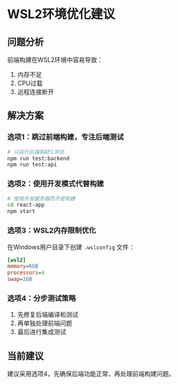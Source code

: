 # WSL2环境优化建议

## 问题分析
前端构建在WSL2环境中容易导致：
1. 内存不足
2. CPU过载
3. 远程连接断开

## 解决方案

### 选项1：跳过前端构建，专注后端测试
```bash
# 只运行后端和API测试
npm run test:backend
npm run test:api
```

### 选项2：使用开发模式代替构建
```bash
# 使用开发服务器而不是构建
cd react-app
npm start
```

### 选项3：WSL2内存限制优化
在Windows用户目录下创建 `.wslconfig` 文件：
```ini
[wsl2]
memory=6GB
processors=4
swap=2GB
```

### 选项4：分步测试策略
1. 先修复后端编译和测试
2. 再单独处理前端问题
3. 最后进行集成测试

## 当前建议
建议采用选项4，先确保后端功能正常，再处理前端构建问题。
